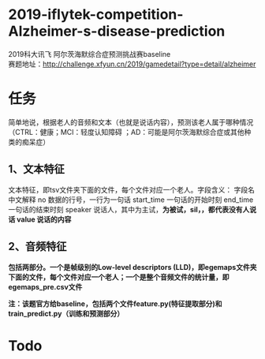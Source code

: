 # 2019-iflytek-competition-Alzheimer-s-disease-prediction
2019科大讯飞 阿尔茨海默综合症预测挑战赛baseline  
赛题地址：http://challenge.xfyun.cn/2019/gamedetail?type=detail/alzheimer  
# 任务  
简单地说，根据老人的音频和文本（也就是说话内容），预测该老人属于哪种情况（CTRL：健康；MCI：轻度认知障碍
；AD：可能是阿尔茨海默综合症或其他种类的痴呆症）
## 1、文本特征  
文本特征，即tsv文件夹下面的文件，每个文件对应一个老人。字段含义：
字段名	中文解释
no	数据的行号，一行为一句话
start_time	一句话的开始时刻
end_time	一句话的结束时刻
speaker	说话人，其中<A>为主试，<B>为被试，sil，<DEAF>，<NOISE>都代表没有人说话
value	说话的内容
## 2、音频特征  
包括两部分。一个是帧级别的Low-level descriptors (LLD)，即egemaps文件夹下面的文件，每个文件对应一个老人；一个是整个音频文件的统计量，即egemaps_pre.csv文件  

注：该题官方给baseline，包括两个文件feature.py(特征提取部分)和train_predict.py（训练和预测部分）
# Todo  
